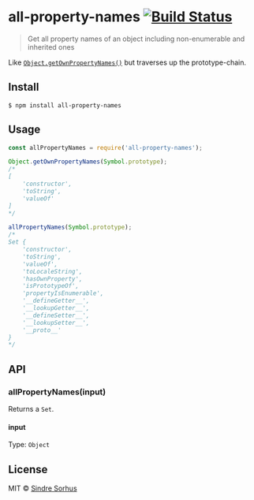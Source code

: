 # all-property-names [![Build Status](https://travis-ci.org/sindresorhus/all-property-names.svg?branch=master)](https://travis-ci.org/sindresorhus/all-property-names)

> Get all property names of an object including non-enumerable and inherited ones

Like [`Object.getOwnPropertyNames()`](https://developer.mozilla.org/en-US/docs/Web/JavaScript/Reference/Global_Objects/Object/getOwnPropertyNames) but traverses up the prototype-chain.


## Install

```
$ npm install all-property-names
```


## Usage

```js
const allPropertyNames = require('all-property-names');

Object.getOwnPropertyNames(Symbol.prototype);
/*
[
	'constructor',
	'toString',
	'valueOf'
]
*/

allPropertyNames(Symbol.prototype);
/*
Set {
	'constructor',
	'toString',
	'valueOf',
	'toLocaleString',
	'hasOwnProperty',
	'isPrototypeOf',
	'propertyIsEnumerable',
	'__defineGetter__',
	'__lookupGetter__',
	'__defineSetter__',
	'__lookupSetter__',
	'__proto__'
}
*/
```


## API

### allPropertyNames(input)

Returns a `Set`.

#### input

Type: `Object`


## License

MIT © [Sindre Sorhus](https://sindresorhus.com)
